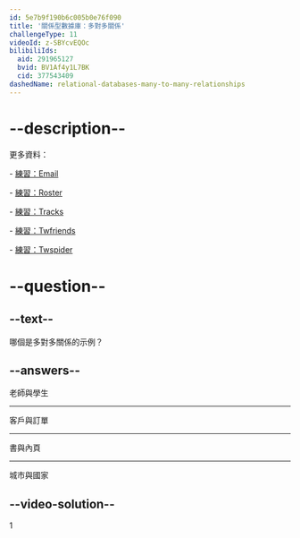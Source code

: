 ```yaml
---
id: 5e7b9f190b6c005b0e76f090
title: '關係型數據庫：多對多關係'
challengeType: 11
videoId: z-SBYcvEQOc
bilibiliIds:
  aid: 291965127
  bvid: BV1Af4y1L7BK
  cid: 377543409
dashedName: relational-databases-many-to-many-relationships
---
```


# --description--

更多資料：

\- <a href="https://www.youtube.com/watch?v=uQ3Qv1z_Vao" target="_blank" rel="noopener noreferrer nofollow">練習：Email</a>

\- <a href="https://www.youtube.com/watch?v=qEkUEAz8j3o" target="_blank" rel="noopener noreferrer nofollow">練習：Roster</a>

\- <a href="https://www.youtube.com/watch?v=I-E7avcPeSE" target="_blank" rel="noopener noreferrer nofollow">練習：Tracks</a>

\- <a href="https://www.youtube.com/watch?v=RZRAoBFIH6A" target="_blank" rel="noopener noreferrer nofollow">練習：Twfriends</a>

\- <a href="https://www.youtube.com/watch?v=xBaJddvJL4A" target="_blank" rel="noopener noreferrer nofollow">練習：Twspider</a>

# --question--

## --text--

哪個是多對多關係的示例？

## --answers--

老師與學生

---

客戶與訂單

---

書與內頁

---

城市與國家

## --video-solution--

1

